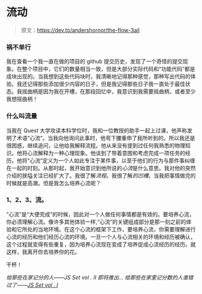 # 流动

> 原文：<https://dev.to/andershornor/the-flow-3ail>

### 祸不单行

我在查看一个我一直在做的项目的 github 提交历史，发现了一个奇怪的提交现象。在整个项目中，它们的数量相当一致，但是大部分实际代码和“功能代码”都是成块出现的。当我想到这些代码块时，我清晰地记得那种感觉，那种写出代码的体验。我还记得那些添加很少内容的日子，但是我记得那些日子我一直处于最佳状态。我摇曲柄是因为我在开槽，在那段回忆中，我意识到我需要摇曲柄，或者至少我想摇曲柄！

### 什么叫流量

当我在 Quest 大学攻读本科学位时，我和一位教授的助手一起上过课，他声称发明了术语“心流”。当我向他询问此事时，他弯下腰重申了我所听到的。所以我还是很困惑，继续追问，让他给我解释流程。他从来没有提到过任何我熟悉的物理知识。他将心流解释为一种心理现象。他谈到了带着意图和考虑完成一项任务的经历。他将“心流”定义为一个人如此专注于某件事，以至于他们的行为与那件事纠缠在一起的时刻。从那时起，我开始意识到他所说的*心流*是什么意思。我对他的突然介绍的狭隘关注已经扩大了。我很了解*流程*。我很了解*的凹槽*。当我把事情做完的时候就是高潮。但是我怎么培养心流呢？

### 1、2、3、流。

“心流”是“大便完成”的时候，因此对一个人做任何事情都是有效的。要培养心流，你必须理解心流。像许多其他体验一样,“心流”的关键组成部分是那一刻之前的体验和它所处的当地环境。在这个心流的框架下工作，要培养心流，你需要理解进行心流的经历和他们经历心流的环境。一旦一个人与心流相关的环境和经历被确认，这个过程就变得有些重复，因为培养心流现在变成了培养促成心流经历的经历。就这样，我离开你去培养你的花。

干杯！

*给那些在家记分的人——JS Set vol . II 即将推出...*
*给那些在家里记分数的人谁错过了——[JS Set vol . I](https://dev.to/anders1216/js-set-part-1-5e72)*